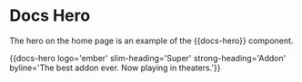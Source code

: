# Docs Hero

The hero on the home page is an example of the &#123;&#123;docs-hero&#125;&#125; component.

{{docs-hero
  logo='ember'
  slim-heading='Super'
  strong-heading='Addon'
  byline='The best addon ever. Now playing in theaters.'}}

